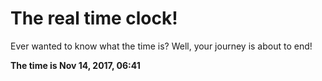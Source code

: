 # The real time clock!

Ever wanted to know what the time is? Well, your journey is about to end!

**The time is Nov 14, 2017, 06:41**